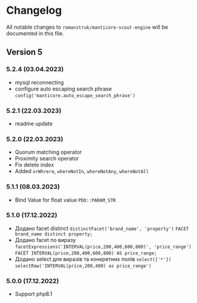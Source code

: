 # Changelog

All notable changes to `romanstruk/manticore-scout-engine` will be documented in this file.

## Version 5

### 5.2.4 (03.04.2023)
- mysql reconnecting
- configure auto escaping search phrase `config('manticore.auto_escape_search_phrase')`

### 5.2.1 (22.03.2023)
- readme update

### 5.2.0 (22.03.2023)
- Quorum matching operator
- Proximity search operator
- Fix delete index
- Added `orWhrere`, `whereNotIn`, `whereNotAny`, `whereNotAll`

### 5.1.1 (08.03.2023)
- Bind Value for float value `PDO::PARAM_STR`

### 5.1.0 (17.12.2022)
- Додано facet distinct `distinctFacet('brand_name', 'property')` `FACET brand_name distinct property;`
- Додано facet по виразу `facetExpressions('INTERVAL(price,200,400,600,800)', 'price_range')` `FACET INTERVAL(price,200,400,600,800) AS price_range;`
- Додано select для виразів та конкретних полів `select(['*'])` `selectRaw('INTERVAL(price,200,400) as price_range')`

### 5.0.0 (17.12.2022)
- Support php8.1